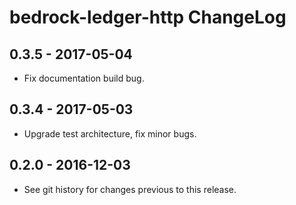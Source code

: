 # bedrock-ledger-http ChangeLog

## 0.3.5 - 2017-05-04
- Fix documentation build bug.

## 0.3.4 - 2017-05-03

- Upgrade test architecture, fix minor bugs.

## 0.2.0 - 2016-12-03

- See git history for changes previous to this release.
